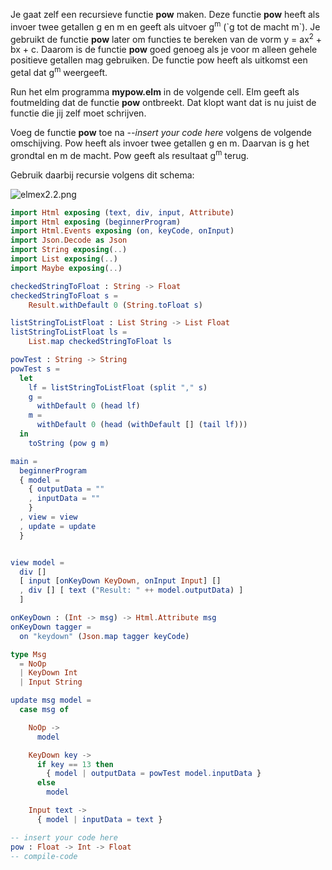 
<p>Je gaat zelf een recursieve functie <strong>pow</strong> maken. Deze functie <strong>pow</strong> heeft als invoer twee getallen g en m en geeft als uitvoer g<sup>m</sup> (`g tot de macht m`). Je gebruikt de functie <strong>pow</strong> later om functies te bereken van de vorm y = ax<sup>2</sup> + bx + c. Daarom is de functie <strong>pow</strong> goed genoeg als je voor m alleen gehele positieve getallen mag gebruiken. De functie pow heeft als uitkomst een getal dat g<sup>m</sup> weergeeft.</p>

<p>Run het elm programma <strong>mypow.elm</strong> in de volgende cell. Elm geeft als foutmelding dat de functie <strong>pow</strong> ontbreekt. Dat klopt want dat is nu juist de functie die jij zelf moet schrijven.</p>

<p>Voeg de functie <strong>pow</strong> toe na <i>--insert your code here</i> volgens de volgende omschijving. Pow heeft als invoer twee getallen g en m. Daarvan is g het grondtal en m de macht. Pow geeft als resultaat g<sup>m</sup> terug.</p>

<p>Gebruik daarbij recursie volgens dit schema:</p>

![elmex2.2.png](attachment:elmex2.2.png)


```elm
import Html exposing (text, div, input, Attribute)
import Html exposing (beginnerProgram)
import Html.Events exposing (on, keyCode, onInput)
import Json.Decode as Json
import String exposing(..)
import List exposing(..)
import Maybe exposing(..)

checkedStringToFloat : String -> Float
checkedStringToFloat s =
    Result.withDefault 0 (String.toFloat s)

listStringToListFloat : List String -> List Float
listStringToListFloat ls =
    List.map checkedStringToFloat ls

powTest : String -> String
powTest s =
  let
    lf = listStringToListFloat (split "," s)
    g =
      withDefault 0 (head lf)
    m =
      withDefault 0 (head (withDefault [] (tail lf)))
  in
    toString (pow g m)

main =
  beginnerProgram
  { model =
    { outputData = ""
    , inputData = ""
    }
  , view = view
  , update = update
  }


view model =
  div []
  [ input [onKeyDown KeyDown, onInput Input] []
  , div [] [ text ("Result: " ++ model.outputData) ]
  ]

onKeyDown : (Int -> msg) -> Html.Attribute msg
onKeyDown tagger =
  on "keydown" (Json.map tagger keyCode)

type Msg
  = NoOp
  | KeyDown Int
  | Input String

update msg model =
  case msg of

    NoOp ->
      model

    KeyDown key ->
      if key == 13 then
        { model | outputData = powTest model.inputData }
      else
        model

    Input text ->
      { model | inputData = text }

-- insert your code here
pow : Float -> Int -> Float
-- compile-code
```
